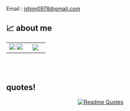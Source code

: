 Email : jshim0978@gmail.com


## &#x1f4c8; about me
<p align="center">
  <table border="0" align="center">
    <tr border="0">
      <td width="50%" align="center">     
        <img src="https://github-readme-stats.vercel.app/api/top-langs/?username=jshim0978&show_icons=true&title_color=f6c32c&icon_color=f6c32c&text_color=9f9f9f&bg_color=151515&layout=compact&langs_count=4"/>
        <img src="https://github-readme-stats.vercel.app/api?username=jshim0978&show_icons=true&title_color=f6c32c&icon_color=f6c32c&text_color=9f9f9f&bg_color=151515&count_private=true"/>
      </td>
      <td width="50%" align="center">
<!--         <img src="https://github-profile-trophy.vercel.app/?username=jshim0978&theme=nord&column=3&row=2"/> -->
        <img src="http://mazassumnida.wtf/api/v2/generate_badge?boj=jungwooshim"/>
      </td>
    </tr>
  </table>
</p>

<br/>
<br/>

## quotes!
<div align="center">
  
[![Readme Quotes](https://quotes-github-readme.vercel.app/api?type=horizontal&theme=dark)](https://github.com/piyushsuthar/github-readme-quotes)
</div> 
